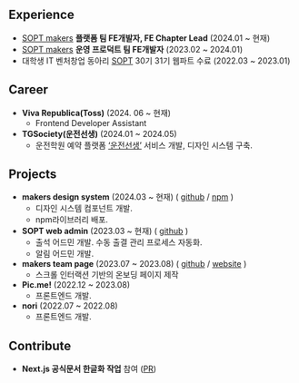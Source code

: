  ## Experience
- <a href='https://github.com/sopt-makers'>SOPT makers</a> **플랫폼 팀 FE개발자, FE Chapter Lead** (2024.01 ~ 현재)
- <a href='https://github.com/sopt-makers'>SOPT makers</a> **운영 프로덕트 팀 FE개발자** (2023.02 ~ 2024.01)
- 대학생 IT 벤처창업 동아리 <a href='https://www.sopt.org/'>SOPT</a> 30기 31기 웹파트 수료 (2022.03 ~ 2023.01)
## Career
- **Viva Republica(Toss)** (2024. 06 ~ 현재)
   - Frontend Developer Assistant 
- **TGSociety(운전선생)** (2024.01 ~ 2024.05)
   - 운전학원 예약 플랫폼 <a href='https://drivingteacher.co.kr'>‘운전선생’</a> 서비스 개발, 디자인 시스템 구축.
## Projects
- **makers design system** (2024.03 ~ 현재) ( <a href='https://github.com/sopt-makers/makers-frontend'>github</a> / <a href='https://www.npmjs.com/search?q=%40sopt-makers'>npm</a> )
   - 디자인 시스템 컴포넌트 개발.
   - npm라이브러리 배포.
- **SOPT web admin** (2023.03 ~ 현재) ( <a href='https://github.com/sopt-makers/sopt-operation-frontend'>github</a> )
   -  출석 어드민 개발. 수동 출결 관리 프로세스 자동화.
   - 알림 어드민 개발.
- **makers team page** (2023.07 ~ 2023.08) ( <a href='https://github.com/sopt-makers/makers-page'>github</a> / <a href='https://makers.sopt.org/'>website</a> )
   - 스크롤 인터랙션 기반의 온보딩 페이지 제작
- **Pic.me!** (2022.12 ~ 2023.08)
   - 프론트엔드 개발.
- **nori** (2022.07 ~ 2022.08)
   - 프론트엔드 개발.
## Contribute
- **Next.js 공식문서 한글화 작업** 참여 (<a href='https://github.com/Nextjs-kr/Nextjs.kr/pull/156'>PR</a>)
